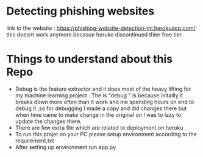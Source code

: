 # Detecting phishing websites
link to the website : https://phishing-website-detection-ml.herokuapp.com/ this doesnt work anymore becasue heruko discontinued thier free tier

# Things to understand about this Repo
* Debug is the feature extractor and it does most of the heavy lifting for my machine learning project . The is "debug " is because initailly it breaks down more often than it work and me spending hours on end to debug it ,so for debugging I made a copy and did changes there but when time came to make change in the original on I was to lazy to update the changes there.
* There are few extra file which are related to deployment on heroku 
* To run this projet on your PC please setup environment according to the requirement.txt
* After setting up environment run app.py 
